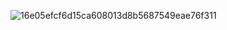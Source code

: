 ![16e05efcf6d15ca608013d8b5687549eae76f311](https://i.pinimg.com/474x/72/2e/4f/722e4f99860ba9e787aebae8f7eaf3c0.jpg)
